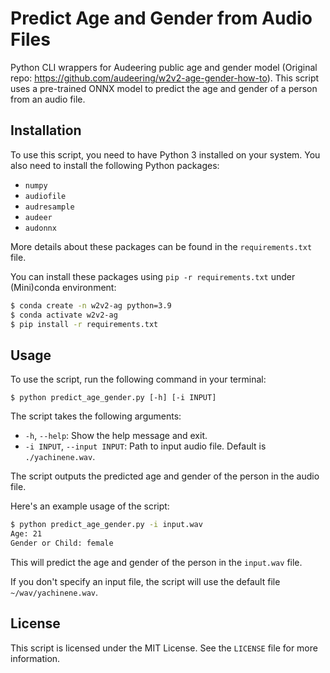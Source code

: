 # Predict Age and Gender from Audio Files  
Python CLI wrappers for Audeering public age and gender model (Original repo: https://github.com/audeering/w2v2-age-gender-how-to).
This script uses a pre-trained ONNX model to predict the age and gender of a person from an audio file.

## Installation

To use this script, you need to have Python 3 installed on your system. You also need to install the following Python packages:

- `numpy`
- `audiofile`
- `audresample`
- `audeer`
- `audonnx`

More details about these packages can be found in the `requirements.txt` file.

You can install these packages using `pip -r requirements.txt` under (Mini)conda environment:

```bash
$ conda create -n w2v2-ag python=3.9
$ conda activate w2v2-ag
$ pip install -r requirements.txt

```

## Usage

To use the script, run the following command in your terminal:

```
$ python predict_age_gender.py [-h] [-i INPUT]
```

The script takes the following arguments:

- `-h`, `--help`: Show the help message and exit.
- `-i INPUT`, `--input INPUT`: Path to input audio file. Default is `./yachinene.wav`.

The script outputs the predicted age and gender of the person in the audio file.

Here's an example usage of the script:

```bash
$ python predict_age_gender.py -i input.wav
Age: 21
Gender or Child: female
```

This will predict the age and gender of the person in the `input.wav` file.

If you don't specify an input file, the script will use the default file `~/wav/yachinene.wav`.

## License

This script is licensed under the MIT License. See the `LICENSE` file for more information.
